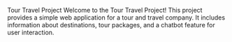 Tour Travel Project
Welcome to the Tour Travel Project! This project provides a simple web application for a tour and travel company. It includes information about destinations, tour packages, and a chatbot feature for user interaction.
